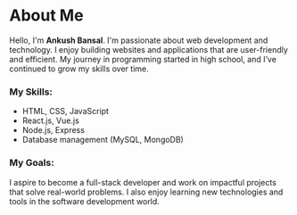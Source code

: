 # About Me

Hello, I'm **Ankush Bansal**. I'm passionate about web development and technology. I enjoy building websites and applications that are user-friendly and efficient. My journey in programming started in high school, and I’ve continued to grow my skills over time.

### My Skills:
- HTML, CSS, JavaScript
- React.js, Vue.js
- Node.js, Express
- Database management (MySQL, MongoDB)

### My Goals:
I aspire to become a full-stack developer and work on impactful projects that solve real-world problems. I also enjoy learning new technologies and tools in the software development world.
